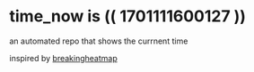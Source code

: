 # time_now is (( 1701111600127 ))

an automated repo that shows the currnent time

inspired by [breakingheatmap](https://github.com/breakingheatmap/breakingheatmap)